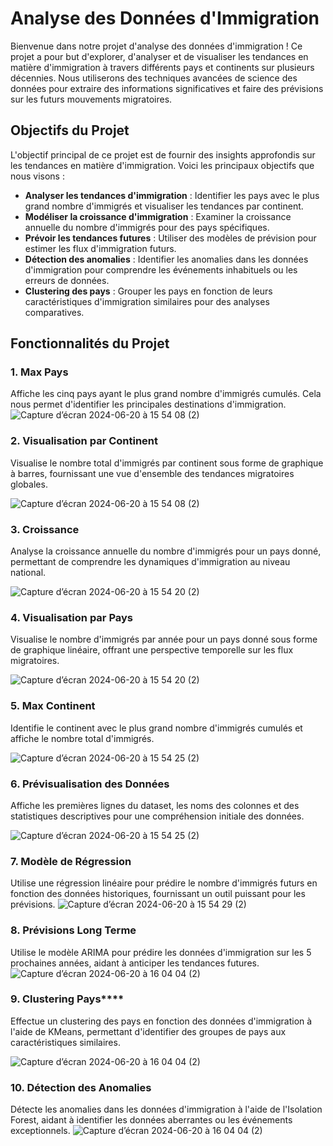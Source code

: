 # Analyse des Données d'Immigration

Bienvenue dans notre projet d'analyse des données d'immigration ! Ce projet a pour but d'explorer, d'analyser et de visualiser les tendances en matière d'immigration à travers différents pays et continents sur plusieurs décennies. Nous utiliserons des techniques avancées de science des données pour extraire des informations significatives et faire des prévisions sur les futurs mouvements migratoires.

## Objectifs du Projet

L'objectif principal de ce projet est de fournir des insights approfondis sur les tendances en matière d'immigration. Voici les principaux objectifs que nous visons :

- **Analyser les tendances d'immigration** : Identifier les pays avec le plus grand nombre d'immigrés et visualiser les tendances par continent.
- **Modéliser la croissance d'immigration** : Examiner la croissance annuelle du nombre d'immigrés pour des pays spécifiques.
- **Prévoir les tendances futures** : Utiliser des modèles de prévision pour estimer les flux d'immigration futurs.
- **Détection des anomalies** : Identifier les anomalies dans les données d'immigration pour comprendre les événements inhabituels ou les erreurs de données.
- **Clustering des pays** : Grouper les pays en fonction de leurs caractéristiques d'immigration similaires pour des analyses comparatives.

## Fonctionnalités du Projet

### 1. Max Pays
Affiche les cinq pays ayant le plus grand nombre d'immigrés cumulés. Cela nous permet d'identifier les principales destinations d'immigration.
![Capture d’écran 2024-06-20 à 15 54 08 (2)](https://github.com/watara13/Analyse_immigration/assets/171569734/91ace847-d590-4419-b791-2e4fa489a9f7)



### 2. Visualisation par Continent
Visualise le nombre total d'immigrés par continent sous forme de graphique à barres, fournissant une vue d'ensemble des tendances migratoires globales.

![Capture d’écran 2024-06-20 à 15 54 08 (2)](https://github.com/watara13/Analyse_immigration/assets/171569734/30b77128-d867-4c45-a20b-a6cab3e4d773)



### 3. Croissance
Analyse la croissance annuelle du nombre d'immigrés pour un pays donné, permettant de comprendre les dynamiques d'immigration au niveau national.

![Capture d’écran 2024-06-20 à 15 54 20 (2)](https://github.com/watara13/Analyse_immigration/assets/171569734/e5bab960-14a2-483d-a119-6f44198ecaf1)

### 4. Visualisation par Pays
Visualise le nombre d'immigrés par année pour un pays donné sous forme de graphique linéaire, offrant une perspective temporelle sur les flux migratoires.

![Capture d’écran 2024-06-20 à 15 54 20 (2)](https://github.com/watara13/Analyse_immigration/assets/171569734/34fe9702-8584-4f99-9be1-80e4de1cb3b7)


### 5. Max Continent
Identifie le continent avec le plus grand nombre d'immigrés cumulés et affiche le nombre total d'immigrés.

![Capture d’écran 2024-06-20 à 15 54 25 (2)](https://github.com/watara13/Analyse_immigration/assets/171569734/0bdc8bd4-7325-4316-be2a-130ccd5dd3ef)


### 6. Prévisualisation des Données
Affiche les premières lignes du dataset, les noms des colonnes et des statistiques descriptives pour une compréhension initiale des données.

![Capture d’écran 2024-06-20 à 15 54 25 (2)](https://github.com/watara13/Analyse_immigration/assets/171569734/1ccfed6f-c63d-4828-a426-5b752a4ce61d)


### 7. Modèle de Régression
Utilise une régression linéaire pour prédire le nombre d'immigrés futurs en fonction des données historiques, fournissant un outil puissant pour les prévisions.
![Capture d’écran 2024-06-20 à 15 54 29 (2)](https://github.com/watara13/Analyse_immigration/assets/171569734/6e54f815-b442-46bb-bf7b-f7136afda4cd)


### 8. Prévisions Long Terme
Utilise le modèle ARIMA pour prédire les données d'immigration sur les 5 prochaines années, aidant à anticiper les tendances futures.
![Capture d’écran 2024-06-20 à 16 04 04 (2)](https://github.com/watara13/Analyse_immigration/assets/171569734/ac3c3a39-3402-4330-9086-e316b56a38c7)



### 9. Clustering Pays****
Effectue un clustering des pays en fonction des données d'immigration à l'aide de KMeans, permettant d'identifier des groupes de pays aux caractéristiques similaires.

![Capture d’écran 2024-06-20 à 16 04 04 (2)](https://github.com/watara13/Analyse_immigration/assets/171569734/2dd14093-00de-47bf-897b-6e72c35e0b39)



### 10. Détection des Anomalies
Détecte les anomalies dans les données d'immigration à l'aide de l'Isolation Forest, aidant à identifier les données aberrantes ou les événements exceptionnels.
![Capture d’écran 2024-06-20 à 16 04 04 (2)](https://github.com/watara13/Analyse_immigration/assets/171569734/d1529fa5-a507-47a9-9688-66402bb48a42)


